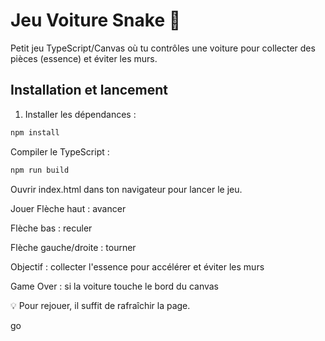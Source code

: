 # Jeu Voiture Snake 🚗

Petit jeu TypeScript/Canvas où tu contrôles une voiture pour collecter des pièces (essence) et éviter les murs.

## Installation et lancement

1. Installer les dépendances :  
```bash
npm install
 ```
Compiler le TypeScript :
```bash
npm run build
```
Ouvrir index.html dans ton navigateur pour lancer le jeu.

Jouer
Flèche haut : avancer

Flèche bas : reculer

Flèche gauche/droite : tourner

Objectif : collecter l'essence pour accélérer et éviter les murs

Game Over : si la voiture touche le bord du canvas

💡 Pour rejouer, il suffit de rafraîchir la page.

go

